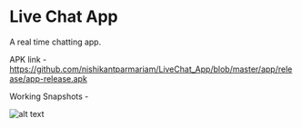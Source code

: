 # Live Chat App

A real time chatting app. 

APK link -
https://github.com/nishikantparmariam/LiveChat_App/blob/master/app/release/app-release.apk

Working Snapshots - 

![alt text](https://github.com/nishikantparmariam/LiveChatApp/blob/master/Collage.png)
